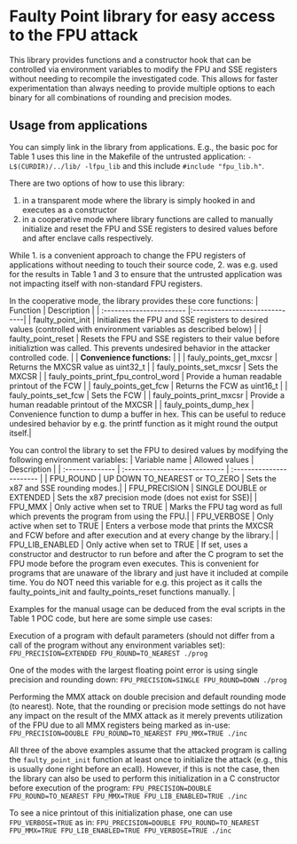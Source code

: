 # Faulty Point library for easy access to the FPU attack

This library provides functions and a constructor hook that can be controlled via environment variables to modify the FPU and SSE registers without needing to recompile the investigated code. This allows for faster experimentation than always needing to provide multiple options to each binary for all combinations of rounding and precision modes.

## Usage from applications
You can simply link in the library from applications. E.g., the basic poc for Table 1 uses this line in the Makefile of the untrusted application: `-L$(CURDIR)/../lib/ -lfpu_lib` and this include `#include "fpu_lib.h"`.

There are two options of how to use this library:
 1) in a transparent mode where the library is simply hooked in and executes as a constructor
 2) in a cooperative mode where library functions are called to manually initialize and reset the FPU and SSE registers to desired values before and after enclave calls respectively.

While 1. is a convenient approach to change the FPU registers of applications without needing to touch their source code, 2. was e.g. used for the results in Table 1 and 3 to ensure that the untrusted application was not impacting itself with non-standard FPU registers.

In the cooperative mode, the library provides these core functions:
| Function                 | Description                   |
| :----------------------- |:------------------------------|
| faulty_point_init        | Initializes the FPU and SSE registers to desired values (controlled with environment variables as described below) |
| faulty_point_reset       | Resets the FPU and SSE registers to their value before initializtion was called. This prevents undesired behavior in the attacker controlled code. |
| **Convenience functions:**   | |
| fauly_points_get_mxcsr   | Returns the MXCSR value as uint32_t |
| fauly_points_set_mxcsr   | Sets the MXCSR                      |
| fauly_points_print_fpu_control_word | Provide a human readable printout of the FCW |
| fauly_points_get_fcw     | Returns the FCW as uint16_t         |
| fauly_points_set_fcw     | Sets the FCW                        |
| fauly_points_print_mxcsr | Provide a human readable printout of the MXCSR |
| fauly_points_dump_hex    | Convenience function to dump a buffer in hex. This can be useful to reduce undesired behavior by e.g. the printf function as it might round the output itself.|

You can control the library to set the FPU to desired values by modifying the following environment variables:
| Variable name   | Allowed values                | Description              |
| :-------------- | :---------------------------- | :----------------------- |
| FPU_ROUND       | UP DOWN TO_NEAREST or TO_ZERO | Sets the x87 and SSE rounding modes.|
| FPU_PRECISION   | SINGLE DOUBLE or EXTENDED     | Sets the x87 precision mode (does not exist for SSE)|
| FPU_MMX         | Only active when set to TRUE  | Marks the FPU tag word as full which prevents the program from using the FPU.|
| FPU_VERBOSE     | Only active when set to TRUE  | Enters a verbose mode that prints the MXCSR and FCW before and after execution and at every change by the library.|
| FPU_LIB_ENABLED | Only active when set to TRUE  | If set, uses a constructor and destructor to run before and after the C program to set the FPU mode before the program even executes. This is convenient for programs that are unaware of the library and just have it included at compile time. You do NOT need this variable for e.g. this project as it calls the faulty_points_init and faulty_points_reset functions manually. |

Examples for the manual usage can be deduced from the eval scripts in the Table 1 POC code, but here are some simple use cases:

Execution of a program with default parameters (should not differ from a call of the program without any environment variables set): `FPU_PRECISION=EXTENDED FPU_ROUND=TO_NEAREST ./prog`<br>

One of the modes with the largest floating point error is using single precision and rounding down: `FPU_PRECISION=SINGLE FPU_ROUND=DOWN ./prog`

Performing the MMX attack on double precision and default rounding mode (to nearest). Note, that the rounding or precision mode settings do not have any impact on the result of the MMX attack as it merely prevents utilization of the FPU due to all MMX registers being marked as in-use: `FPU_PRECISION=DOUBLE FPU_ROUND=TO_NEAREST FPU_MMX=TRUE ./inc`

All three of the above examples assume that the attacked program is calling the `faulty_point_init` function at least once to initialize the attack (e.g., this is usually done right before an ecall). However, if this is not the case, then the library can also be used to perform this initialization in a C constructor before execution of the program: `FPU_PRECISION=DOUBLE FPU_ROUND=TO_NEAREST FPU_MMX=TRUE FPU_LIB_ENABLED=TRUE ./inc`

To see a nice printout of this initialization phase, one can use `FPU_VERBOSE=TRUE` as in: `FPU_PRECISION=DOUBLE FPU_ROUND=TO_NEAREST FPU_MMX=TRUE FPU_LIB_ENABLED=TRUE FPU_VERBOSE=TRUE ./inc`